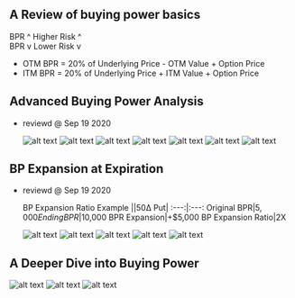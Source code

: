 ## A Review of buying power basics
BPR ^ Higher Risk ^    
BPR v Lower Risk v

* OTM BPR = 20% of Underlying Price - OTM Value + Option Price
* ITM BPR = 20% of Underlying Price + ITM Value + Option Price

## Advanced Buying Power Analysis
* reviewd @ Sep 19 2020

  ![alt text](./img/bp/bp.01.png "spy")
  ![alt text](./img/bp/bp.02.png "spy")
  ![alt text](./img/bp/bp.03.png "spy")
  ![alt text](./img/bp/bp.04.png "spy")
  ![alt text](./img/bp/bp.05.png "spy")
  ![alt text](./img/bp/bp.06.png "spy")
  ![alt text](./img/bp/bp.07.png "spy")

## BP Expansion at Expiration
* reviewd @ Sep 19 2020

  BP Expansion Ratio Example
  ||50Δ Put|
  :---:|:---:
  Original BPR|$5,000
  Ending BPR|$10,000
  BPR Expansion|+$5,000
  BP Expansion Ratio|2X

  ![alt text](./img/bp/bp.08.png "spy")
  ![alt text](./img/bp/bp.09.png "spy")
  ![alt text](./img/bp/bp.10.png "spy")
  ![alt text](./img/bp/bp.11.png "spy")
  ![alt text](./img/bp/bp.12.png "spy")

## A Deeper Dive into Buying Power
  ![alt text](./img/bp/bp.13.png "spy")
  ![alt text](./img/bp/bp.14.png "spy")
  ![alt text](./img/bp/bp.15.png "spy")

